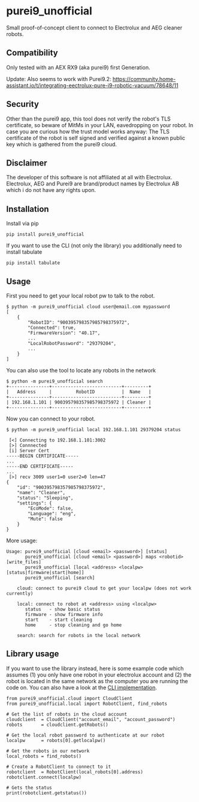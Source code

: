 purei9_unofficial
=================

Small proof-of-concept client to connect to Electrolux and AEG cleaner robots.

Compatibility
-------------

Only tested with an AEX RX9 (aka purei9) first Generation.

Update: Also seems to work with Purei9.2: https://community.home-assistant.io/t/integrating-eectrolux-pure-i9-robotic-vacuum/78648/11

Security
--------

Other than the purei9 app, this tool does not verify the robot's TLS certificate, so beware of MitMs in your LAN, eavedropping on your robot. In case you are curious how the trust model works anyway: The TLS certificate of the robot is self signed and verified against a known public key which is gathered from the purei9 cloud.

Disclaimer
----------

The developer of this software is not affiliated at all with Electrolux. Electrolux, AEG and Purei9 are brand/product names by Electrolux AB which i do not have any rights upon.

Installation
------------

Install via pip

	pip install purei9_unofficial 
	
If you want to use the CLI (not only the library) you additionally need to install tabulate

	pip install tabulate 

Usage
-----

First you need to get your local robot pw to talk to the robot.

	$ python -m purei9_unofficial cloud user@email.com mypassword
	[
		{
			"RobotID": "900395798357985798375972",
			"Connected": true,
			"FirmwareVersion": "40.17",
			...
			"LocalRobotPassword": "29379204",
			...
		}
	]
	
You can also use the tool to locate any robots in the network

	$ python -m purei9_unofficial search
	+---------------+--------------------------+---------+
	|   Address     |         RobotID          |  Name   |
	+---------------+--------------------------+---------+
	| 192.168.1.101 | 900395798357985798375972 | Cleaner |
	+---------------+--------------------------+---------+
	
Now you can connect to your robot.

	$ python -m purei9_unofficial local 192.168.1.101 29379204 status
	
	 [<] Connecting to 192.168.1.101:3002
	 [>] Connnected
	 [i] Server Cert
	-----BEGIN CERTIFICATE-----
	...
	-----END CERTIFICATE-----
	...
	 [>] recv 3009 user1=0 user2=0 len=47
	{
		"id": "900395798357985798375972",
		"name": "Cleaner",
		"status": "Sleeping",
		"settings": {
			"EcoMode": false,
			"Language": "eng",
			"Mute": false
		}
	}

More usage:

	Usage: purei9_unofficial [cloud <email> <password>] [status]
	       purei9_unofficial [cloud <email> <password>] maps <robotid> [write_files]
	       purei9_unofficial [local <address> <localpw> [status|firmware|start|home]]
	       purei9_unofficial [search]

	    cloud: connect to purei9 cloud to get your localpw (does not work currently)

	    local: connect to robot at <address> using <localpw>
		   status   - show basic status
		   firmware - show firmware info
		   start    - start cleaning
		   home     - stop cleaning and go home

	    search: search for robots in the local network

Library usage
-------------

If you want to use the library instead, here is some example code which assumes (1) you only have one robot in your electrolux account and (2) the robot is located in the same network as the computer you are running the code on. You can also have a look at the [CLI implementation](./src/purei9_unofficial/__main__.py).

    from purei9_unofficial.cloud import CloudClient
    from purei9_unofficial.local import RobotClient, find_robots

    # Get the list of robots in the cloud account
    cloudclient  = CloudClient("account_email", "account_password")
    robots       = cloudclient.getRobots()

    # Get the local robot password to authenticate at our robot
    localpw      = robots[0].getlocalpw()

    # Get the robots in our network
    local_robots = find_robots()

    # Create a RobotClient to connect to it
    robotclient  = RobotClient(local_robots[0].address)
    robotclient.connect(localpw)

    # Gets the status
    print(robotclient.getstatus())

